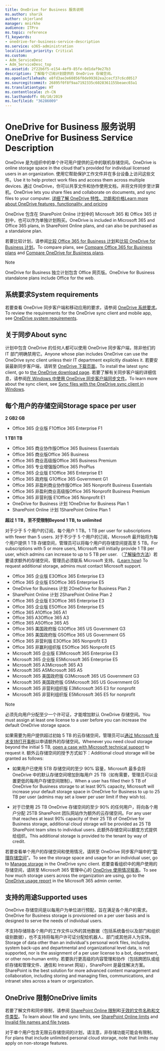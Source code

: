 ```yaml
---
title: OneDrive for Business 服务说明
ms.author: sharik
author: skjerland
manager: mnirkhe
audience: ITPro
ms.topic: reference
f1_keywords:
- onedrive-for-business-service-description
ms.service: o365-administration
localization_priority: Critical
ms.custom:
- Adm_ServiceDesc
- Adm_ServiceDesc_top
ms.assetid: 2f22b6f5-e154-4ef9-85fe-0d1daf9e27b3
description: 了解每个订阅计划提供的 OneDrive 存储空间。
ms.openlocfilehash: e8fd3ae3e60856f0de99382ea2cecf37c6cd0517
ms.sourcegitcommit: 26895f0f8f9aa7192335c6028361155beaec03a1
ms.translationtype: HT
ms.contentlocale: zh-CN
ms.lasthandoff: 08/10/2019
ms.locfileid: "36286009"
---
```

# <a name="onedrive-for-business-service-description"></a><span data-ttu-id="9b1c7-103">OneDrive for Business 服务说明</span><span class="sxs-lookup"><span data-stu-id="9b1c7-103">OneDrive for Business Service Description</span></span>

<span data-ttu-id="9b1c7-104">OneDrive 是为组织中的单个许可用户提供的云中的联机存储空间。</span><span class="sxs-lookup"><span data-stu-id="9b1c7-104">OneDrive is online storage space in the cloud that's provided for individual licensed users in an organization.</span></span> <span data-ttu-id="9b1c7-105">使用它帮助保护工作文件并在多台设备上访问这些文件。</span><span class="sxs-lookup"><span data-stu-id="9b1c7-105">Use it to help protect work files and access them across multiple devices.</span></span> <span data-ttu-id="9b1c7-106">通过 OneDrive，你可以共享文件和协作使用文档，并将文件同步至计算机。</span><span class="sxs-lookup"><span data-stu-id="9b1c7-106">OneDrive lets you share files and collaborate on documents, and sync files to your computer.</span></span> [<span data-ttu-id="9b1c7-107">详细了解 OneDrive 特性、功能和价格</span><span class="sxs-lookup"><span data-stu-id="9b1c7-107">Learn more about OneDrive features, functionality, and pricing</span></span>](https://go.microsoft.com/fwlink/?linkid=850345) 
  
<span data-ttu-id="9b1c7-108">OneDrive 包含在 SharePoint Online 计划中的 Microsoft 365 和 Office 365 计划中，也可以作为单独计划购买。</span><span class="sxs-lookup"><span data-stu-id="9b1c7-108">OneDrive is included in Microsoft 365 and Office 365 plans, in SharePoint Online plans, and can also be purchased as a standalone plan.</span></span> 
    
<span data-ttu-id="9b1c7-109">若要比较计划，请参阅[比较 Office 365 for Business 计划](https://go.microsoft.com/fwlink/?linkid=799177)和[比较 OneDrive for Business 计划](https://products.office.com/zh-CN/onedrive-for-business/compare-onedrive-for-business-plans)。</span><span class="sxs-lookup"><span data-stu-id="9b1c7-109">To compare plans, see [Compare Office 365 for Business plans](https://go.microsoft.com/fwlink/?linkid=799177) and [Compare OneDrive for Business plans](https://products.office.com/en-us/onedrive-for-business/compare-onedrive-for-business-plans).</span></span> 
  
> [!NOTE]
> <span data-ttu-id="9b1c7-110">OneDrive for Business 独立计划包含 Office 网页版。</span><span class="sxs-lookup"><span data-stu-id="9b1c7-110">OneDrive for Business standalone plans include Office for the web.</span></span> 
  
## <a name="system-requirements"></a><span data-ttu-id="9b1c7-111">系统要求</span><span class="sxs-lookup"><span data-stu-id="9b1c7-111">System requirements</span></span>

<span data-ttu-id="9b1c7-112">若要查看 OneDrive 同步客户端和移动应用的要求，请参阅 [OneDrive 系统要求](https://go.microsoft.com/fwlink/?linkid=837584)。</span><span class="sxs-lookup"><span data-stu-id="9b1c7-112">To review the requirements for the OneDrive sync client and mobile app, see [OneDrive system requirements](https://go.microsoft.com/fwlink/?linkid=837584).</span></span>
  
## <a name="about-sync"></a><span data-ttu-id="9b1c7-113">关于同步</span><span class="sxs-lookup"><span data-stu-id="9b1c7-113">About sync</span></span>

<span data-ttu-id="9b1c7-114">计划中包含 OneDrive 的任何人都可以使用 OneDrive 同步客户端，除非他们的 IT 部门明确禁用它。</span><span class="sxs-lookup"><span data-stu-id="9b1c7-114">Anyone whose plan includes OneDrive can use the OneDrive sync client unless their IT department explicitly disables it.</span></span> <span data-ttu-id="9b1c7-115">若要安装最新同步客户端，请转至 [OneDrive 下载页面](https://onedrive.live.com/about/download/)。</span><span class="sxs-lookup"><span data-stu-id="9b1c7-115">To install the latest sync client, go to [the OneDrive download page](https://onedrive.live.com/about/download/).</span></span> <span data-ttu-id="9b1c7-116">若要了解有关同步客户端的详细信息，请参阅[在 Windows 中使用 OneDrive 同步客户端同步文件](https://support.office.com/article/sync-files-with-the-onedrive-sync-client-in-windows-615391c4-2bd3-4aae-a42a-858262e42a49)。</span><span class="sxs-lookup"><span data-stu-id="9b1c7-116">To learn more about the sync client, see [Sync files with the OneDrive sync client in Windows](https://support.office.com/article/sync-files-with-the-onedrive-sync-client-in-windows-615391c4-2bd3-4aae-a42a-858262e42a49).</span></span>
  
## <a name="storage-space-per-user"></a><span data-ttu-id="9b1c7-117">每个用户的存储空间</span><span class="sxs-lookup"><span data-stu-id="9b1c7-117">Storage space per user</span></span>

<span data-ttu-id="9b1c7-118">**2 GB**</span><span class="sxs-lookup"><span data-stu-id="9b1c7-118">**2 GB**</span></span>

- <span data-ttu-id="9b1c7-119">Office 365 企业版 F1</span><span class="sxs-lookup"><span data-stu-id="9b1c7-119">Office 365 Enterprise F1</span></span>

<span data-ttu-id="9b1c7-120">**1 TB**</span><span class="sxs-lookup"><span data-stu-id="9b1c7-120">**1 TB**</span></span>

- <span data-ttu-id="9b1c7-121">Office 365 商业协作版</span><span class="sxs-lookup"><span data-stu-id="9b1c7-121">Office 365 Business Essentials</span></span>
- <span data-ttu-id="9b1c7-122">Office 365 商业版</span><span class="sxs-lookup"><span data-stu-id="9b1c7-122">Office 365 Business</span></span>
- <span data-ttu-id="9b1c7-123">Office 365 商业高级版</span><span class="sxs-lookup"><span data-stu-id="9b1c7-123">Office 365 Business Premium</span></span>
- <span data-ttu-id="9b1c7-124">Office 365 专业增强版</span><span class="sxs-lookup"><span data-stu-id="9b1c7-124">Office 365 ProPlus</span></span>
- <span data-ttu-id="9b1c7-125">Office 365 企业版 E1</span><span class="sxs-lookup"><span data-stu-id="9b1c7-125">Office 365 Enterprise E1</span></span>
- <span data-ttu-id="9b1c7-126">Office 365 政府版 G1</span><span class="sxs-lookup"><span data-stu-id="9b1c7-126">Office 365 Government G1</span></span>
- <span data-ttu-id="9b1c7-127">Office 365 非盈利商业协作版</span><span class="sxs-lookup"><span data-stu-id="9b1c7-127">Office 365 Nonprofit Business Essentials</span></span>
- <span data-ttu-id="9b1c7-128">Office 365 非盈利商业高级版</span><span class="sxs-lookup"><span data-stu-id="9b1c7-128">Office 365 Nonprofit Business Premium</span></span>
- <span data-ttu-id="9b1c7-129">Office 365 非营利版 E1</span><span class="sxs-lookup"><span data-stu-id="9b1c7-129">Office 365 Nonprofit E1</span></span>
- <span data-ttu-id="9b1c7-130">OneDrive for Business 计划 1</span><span class="sxs-lookup"><span data-stu-id="9b1c7-130">OneDrive for Business Plan 1</span></span>
- <span data-ttu-id="9b1c7-131">SharePoint Online 计划 1</span><span class="sxs-lookup"><span data-stu-id="9b1c7-131">SharePoint Online Plan 1</span></span>

<span data-ttu-id="9b1c7-132">**超过 1 TB，至不受限制**</span><span class="sxs-lookup"><span data-stu-id="9b1c7-132">**Beyond 1 TB, to unlimited**</span></span>
 
<span data-ttu-id="9b1c7-133">对于少于 5 个用户的订阅，每个用户 1 TB。</span><span class="sxs-lookup"><span data-stu-id="9b1c7-133">1 TB per user for subscriptions with fewer than 5 users.</span></span> <span data-ttu-id="9b1c7-134">对于不少于 5 个用户的订阅，Microsoft 最开始将为每个用户提供 1 TB 存储空间，管理员可以将每个用户的存储空间提高至 5 TB。</span><span class="sxs-lookup"><span data-stu-id="9b1c7-134">For subscriptions with 5 or more users, Microsoft will initially provide 1 TB per user, which admins can increase to up to 5 TB per user.</span></span> <span data-ttu-id="9b1c7-135">（[了解操作方法](/onedrive/set-default-storage-space)）若要请求额外的存储空间，管理员必须联系 Microsoft 支持。</span><span class="sxs-lookup"><span data-stu-id="9b1c7-135">([Learn how](/onedrive/set-default-storage-space)) To request additional storage, admins must contact Microsoft support.</span></span> 

- <span data-ttu-id="9b1c7-136">Office 365 企业版 E3</span><span class="sxs-lookup"><span data-stu-id="9b1c7-136">Office 365 Enterprise E3</span></span>
- <span data-ttu-id="9b1c7-137">Office 365 企业版 E5</span><span class="sxs-lookup"><span data-stu-id="9b1c7-137">Office 365 Enterprise E5</span></span>
- <span data-ttu-id="9b1c7-138">OneDrive for Business 计划 2</span><span class="sxs-lookup"><span data-stu-id="9b1c7-138">OneDrive for Business Plan 2</span></span>
- <span data-ttu-id="9b1c7-139">SharePoint Online 计划 2</span><span class="sxs-lookup"><span data-stu-id="9b1c7-139">SharePoint Online Plan 2</span></span>
- <span data-ttu-id="9b1c7-140">Office 365 企业版 E3</span><span class="sxs-lookup"><span data-stu-id="9b1c7-140">Office 365 Enterprise E3</span></span>
- <span data-ttu-id="9b1c7-141">Office 365 企业版 E5</span><span class="sxs-lookup"><span data-stu-id="9b1c7-141">Office 365 Enterprise E5</span></span>
- <span data-ttu-id="9b1c7-142">Office 365 A1</span><span class="sxs-lookup"><span data-stu-id="9b1c7-142">Office 365 A1</span></span>
- <span data-ttu-id="9b1c7-143">Office 365 A3</span><span class="sxs-lookup"><span data-stu-id="9b1c7-143">Office 365 A3</span></span>
- <span data-ttu-id="9b1c7-144">Office 365 A5</span><span class="sxs-lookup"><span data-stu-id="9b1c7-144">Office 365 A5</span></span>
- <span data-ttu-id="9b1c7-145">Office 365 美国政府版 G3</span><span class="sxs-lookup"><span data-stu-id="9b1c7-145">Office 365 US Government G3</span></span>
- <span data-ttu-id="9b1c7-146">Office 365 美国政府版 G5</span><span class="sxs-lookup"><span data-stu-id="9b1c7-146">Office 365 US Government G5</span></span>
- <span data-ttu-id="9b1c7-147">Office 365 非营利版 E3</span><span class="sxs-lookup"><span data-stu-id="9b1c7-147">Office 365 Nonprofit E3</span></span> 
- <span data-ttu-id="9b1c7-148">Office 365 非赢利组织版 E5</span><span class="sxs-lookup"><span data-stu-id="9b1c7-148">Office 365 Nonprofit E5</span></span> 
- <span data-ttu-id="9b1c7-149">Microsoft 365 企业版 E3</span><span class="sxs-lookup"><span data-stu-id="9b1c7-149">Microsoft 365 Enterprise E3</span></span>
- <span data-ttu-id="9b1c7-150">Microsoft 365 企业版 E5</span><span class="sxs-lookup"><span data-stu-id="9b1c7-150">Microsoft 365 Enterprise E5</span></span>
- <span data-ttu-id="9b1c7-151">Microsoft 365 A3</span><span class="sxs-lookup"><span data-stu-id="9b1c7-151">Microsoft 365 A3</span></span>
- <span data-ttu-id="9b1c7-152">Microsoft 365 A5</span><span class="sxs-lookup"><span data-stu-id="9b1c7-152">Microsoft 365 A5</span></span>
- <span data-ttu-id="9b1c7-153">Microsoft 365 美国政府版 G3</span><span class="sxs-lookup"><span data-stu-id="9b1c7-153">Microsoft 365 US Government G3</span></span>
- <span data-ttu-id="9b1c7-154">Microsoft 365 美国政府版 G5</span><span class="sxs-lookup"><span data-stu-id="9b1c7-154">Microsoft 365 US Government G5</span></span>
- <span data-ttu-id="9b1c7-155">Microsoft 365 非营利组织版 E3</span><span class="sxs-lookup"><span data-stu-id="9b1c7-155">Microsoft 365 E3 for nonprofit</span></span>
- <span data-ttu-id="9b1c7-156">Microsoft 365 非营利组织版 E5</span><span class="sxs-lookup"><span data-stu-id="9b1c7-156">Microsoft 365 E5 for nonprofit</span></span>

  
> [!NOTE]
> <span data-ttu-id="9b1c7-157">必须先向用户分配至少一个许可证，才能增加默认 OneDrive 存储空间。</span><span class="sxs-lookup"><span data-stu-id="9b1c7-157">You must assign at least one license to a user before you can increase the default OneDrive storage space.</span></span> 
  
<span data-ttu-id="9b1c7-158">如果需要为用户提供超过初始 5 TB 的云存储空间，管理员可以[通过 Microsoft 技术支持打开事例](https://go.microsoft.com/fwlink/?linkid=869559)以申请额外的存储空间。</span><span class="sxs-lookup"><span data-stu-id="9b1c7-158">Whenever you need cloud storage beyond the initial 5 TB, [open a case with Microsoft technical support](https://go.microsoft.com/fwlink/?linkid=869559) to request it.</span></span> <span data-ttu-id="9b1c7-159">额外云存储空间的授予方式如下：</span><span class="sxs-lookup"><span data-stu-id="9b1c7-159">Additional cloud storage will be granted as follows:</span></span> 
  
- <span data-ttu-id="9b1c7-160">如果用户已使用 5TB 存储空间的至少 90% 容量，Microsoft 最多会将 OneDrive 中的默认存储空间增加到每用户 25 TB（如有需要，管理员可以设置更低的每用户存储空间限制）。</span><span class="sxs-lookup"><span data-stu-id="9b1c7-160">When a user has filled their 5 TB of OneDrive for Business storage to at least 90% capacity, Microsoft will increase your default storage space in OneDrive for Business to up to 25 TB per user (admins may set a lower per user limit if they wish to).</span></span> 
    
- <span data-ttu-id="9b1c7-161">对于已使用 25 TB OneDrive 存储空间的至少 90% 的任何用户，将向各个用户分配 25TB SharePoint 团队网站作为额外的云存储空间。</span><span class="sxs-lookup"><span data-stu-id="9b1c7-161">For any user that reaches at least 90% capacity of their 25 TB of OneDrive for Business storage, additional cloud storage will be provided as 25 TB SharePoint team sites to individual users.</span></span> <span data-ttu-id="9b1c7-162">此额外存储空间以额度方式提供给组织。</span><span class="sxs-lookup"><span data-stu-id="9b1c7-162">This additional storage is provided to the tenant by way of credit.</span></span>
    
<span data-ttu-id="9b1c7-163">若要查看单个用户的存储空间和使用情况，请转至 OneDrive 同步客户端中的“[管理存储空间](https://support.office.com/article/31519161-059C-4764-B6F8-F5CD29F7FE68)”。</span><span class="sxs-lookup"><span data-stu-id="9b1c7-163">To see the storage space and usage for an individual user, go to [Manage storage](https://support.office.com/article/31519161-059C-4764-B6F8-F5CD29F7FE68) in the OneDrive sync client.</span></span> <span data-ttu-id="9b1c7-164">若要查看组织中的用户使用的存储空间，请转至 Microsoft 365 管理中心的 [OneDrive 使用情况报表](/office365/admin/activity-reports/onedrive-for-business-usage)。</span><span class="sxs-lookup"><span data-stu-id="9b1c7-164">To see how much storage users across the organization are using, go to the [OneDrive usage report](/office365/admin/activity-reports/onedrive-for-business-usage) in the Microsoft 365 admin center.</span></span> 
   
## <a name="supported-uses"></a><span data-ttu-id="9b1c7-165">支持的用途</span><span class="sxs-lookup"><span data-stu-id="9b1c7-165">Supported uses</span></span>

<span data-ttu-id="9b1c7-166">OneDrive 存储空间是以每用户为单位进行预配，旨在满足各个用户的需求。</span><span class="sxs-lookup"><span data-stu-id="9b1c7-166">OneDrive for Business storage is provisioned on a per user basis and is designed to serve the needs of individual users.</span></span>
  
<span data-ttu-id="9b1c7-167">不支持存储除各个用户的工作文件以外的其他数据（包括系统备份以及部门和组织级别数据），也不支持将每用户许可证分配给机器人、部门或其他非人为实体。</span><span class="sxs-lookup"><span data-stu-id="9b1c7-167">Storage of data other than an individual's personal work files, including system back-ups and departmental and organizational level data, is not supported, nor is the assignment of a per user license to a bot, department, or other non-human entity.</span></span> <span data-ttu-id="9b1c7-168">若要执行更高级的内容管理和协作（包括跨团队或组织存储和管理文件、通信和 Intranet 网站），SharePoint 是最佳解决方案。</span><span class="sxs-lookup"><span data-stu-id="9b1c7-168">SharePoint is the best solution for more advanced content management and collaboration, including storing and managing files, communications, and intranet sites across a team or organization.</span></span>
  
## <a name="onedrive-limits"></a><span data-ttu-id="9b1c7-169">OneDrive 限制</span><span class="sxs-lookup"><span data-stu-id="9b1c7-169">OneDrive limits</span></span>

<span data-ttu-id="9b1c7-170">若要了解文件和同步限制，请参阅 [SharePoint Online 限制](/office365/servicedescriptions/sharepoint-online-service-description/sharepoint-online-limits)和[无效的文件名称和文件类型](https://support.office.com/article/64883a5d-228e-48f5-b3d2-eb39e07630fa)。</span><span class="sxs-lookup"><span data-stu-id="9b1c7-170">To learn about file and sync limits, see [SharePoint Online limits](/office365/servicedescriptions/sharepoint-online-service-description/sharepoint-online-limits) and [Invalid file names and file types](https://support.office.com/article/64883a5d-228e-48f5-b3d2-eb39e07630fa).</span></span>
  
<span data-ttu-id="9b1c7-171">对于单个用户包含无限云存储空间的计划，请注意，非存储功能可能会有限制。</span><span class="sxs-lookup"><span data-stu-id="9b1c7-171">For plans that include unlimited personal cloud storage, note that limits may apply on non-storage features.</span></span> 
  

